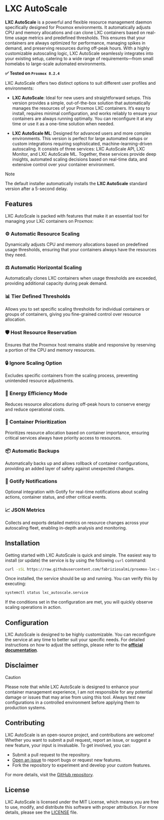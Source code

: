 # LXC AutoScale

**LXC AutoScale** is a powerful and flexible resource management daemon specifically designed for Proxmox environments. It automatically adjusts CPU and memory allocations and can clone LXC containers based on real-time usage metrics and predefined thresholds. This ensures that your containers are always optimized for performance, managing spikes in demand, and preserving resources during off-peak hours. With a highly customizable autoscaling logic, LXC AutoScale seamlessly integrates into your existing setup, catering to a wide range of requirements—from small homelabs to large-scale automated environments.

**✅ Tested on `Proxmox 8.2.4`**

LXC AutoScale offers two distinct options to suit different user profiles and environments:

- **LXC AutoScale**: Ideal for new users and straightforward setups. This version provides a simple, out-of-the-box solution that automatically manages the resources of your Proxmox LXC containers. It’s easy to install, requires minimal configuration, and works reliably to ensure your containers are always running optimally. You can reconfigure it at any time or use it as a one-time solution when needed.

- **LXC AutoScale ML**: Designed for advanced users and more complex environments. This version is perfect for large automated setups or custom integrations requiring sophisticated, machine-learning-driven autoscaling. It consists of three services: LXC AutoScale API, LXC Monitor, and LXC AutoScale ML. Together, these services provide deep insights, automated scaling decisions based on real-time data, and extensive control over your container environment.

> [!NOTE]
> The default installer automatically installs the **LXC AutoScale** standard version after a 5-second delay.


## Features
LXC AutoScale is packed with features that make it an essential tool for managing your LXC containers on Proxmox:

### ⚙️ Automatic Resource Scaling
Dynamically adjusts CPU and memory allocations based on predefined usage thresholds, ensuring that your containers always have the resources they need.

### ⚖️ Automatic Horizontal Scaling
Automatically clones LXC containers when usage thresholds are exceeded, providing additional capacity during peak demand.

### 📊 Tier Defined Thresholds
Allows you to set specific scaling thresholds for individual containers or groups of containers, giving you fine-grained control over resource allocation.

### 🛡️ Host Resource Reservation
Ensures that the Proxmox host remains stable and responsive by reserving a portion of the CPU and memory resources.

### 🔒 Ignore Scaling Option
Excludes specific containers from the scaling process, preventing unintended resource adjustments.

### 🌱 Energy Efficiency Mode
Reduces resource allocations during off-peak hours to conserve energy and reduce operational costs.

### 🚦 Container Prioritization
Prioritizes resource allocation based on container importance, ensuring critical services always have priority access to resources.

### 📦 Automatic Backups
Automatically backs up and allows rollback of container configurations, providing an added layer of safety against unexpected changes.

### 🔔 Gotify Notifications
Optional integration with Gotify for real-time notifications about scaling actions, container status, and other critical events.

### 📈 JSON Metrics
Collects and exports detailed metrics on resource changes across your autoscaling fleet, enabling in-depth analysis and monitoring.


## Installation

Getting started with LXC AutoScale is quick and simple. The easiest way to install (or update) the service is by using the following `curl` command:

```bash
curl -sSL https://raw.githubusercontent.com/fabriziosalmi/proxmox-lxc-autoscale/main/install.sh | bash
```

Once installed, the service should be up and running. You can verify this by executing:

```bash
systemctl status lxc_autoscale.service
```

If the conditions set in the configuration are met, you will quickly observe scaling operations in action.


## Configuration

LXC AutoScale is designed to be highly customizable. You can reconfigure the service at any time to better suit your specific needs. For detailed instructions on how to adjust the settings, please refer to the **[official documentation](https://github.com/fabriziosalmi/proxmox-lxc-autoscale/blob/main/docs/lxc_autoscale/README.md)**.


## Disclaimer

> [!CAUTION]
> Please note that while LXC AutoScale is designed to enhance your container management experience, I am not responsible for any potential damage or issues that may arise from using this tool. Always test new configurations in a controlled environment before applying them to production systems.



## Contributing

LXC AutoScale is an open-source project, and contributions are welcome! Whether you want to submit a pull request, report an issue, or suggest a new feature, your input is invaluable. To get involved, you can:

- Submit a pull request to the repository.
- [Open an issue](https://github.com/fabriziosalmi/proxmox-lxc-autoscale/issues/new/choose) to report bugs or request new features.
- Fork the repository to experiment and develop your custom features.

For more details, visit the [GitHub repository](https://github.com/fabriziosalmi/proxmox-lxc-autoscale).



## License

LXC AutoScale is licensed under the MIT License, which means you are free to use, modify, and distribute this software with proper attribution. For more details, please see the [LICENSE](LICENSE) file.
